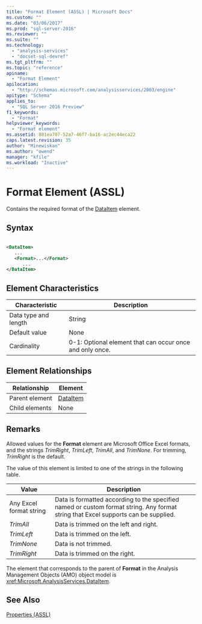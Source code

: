 ```yaml
---
title: "Format Element (ASSL) | Microsoft Docs"
ms.custom: ""
ms.date: "03/06/2017"
ms.prod: "sql-server-2016"
ms.reviewer: ""
ms.suite: ""
ms.technology: 
  - "analysis-services"
  - "docset-sql-devref"
ms.tgt_pltfrm: ""
ms.topic: "reference"
apiname: 
  - "Format Element"
apilocation: 
  - "http://schemas.microsoft.com/analysisservices/2003/engine"
apitype: "Schema"
applies_to: 
  - "SQL Server 2016 Preview"
f1_keywords: 
  - "Format"
helpviewer_keywords: 
  - "Format element"
ms.assetid: 881ea707-52a7-46f7-ba16-ac2ec44eca22
caps.latest.revision: 35
author: "Minewiskan"
ms.author: "owend"
manager: "kfile"
ms.workload: "Inactive"
---
```

# Format Element (ASSL)
  Contains the required format of the [DataItem](../../../analysis-services/scripting/data-type/dataitem-data-type-assl.md) element.  
  
## Syntax  
  
```xml  
  
<DataItem>  
   ...  
   <Format>...</Format>  
      ...  
</DataItem>  
```  
  
## Element Characteristics  
  
|Characteristic|Description|  
|--------------------|-----------------|  
|Data type and length|String|  
|Default value|None|  
|Cardinality|0-1: Optional element that can occur once and only once.|  
  
## Element Relationships  
  
|Relationship|Element|  
|------------------|-------------|  
|Parent element|[DataItem](../../../analysis-services/scripting/data-type/dataitem-data-type-assl.md)|  
|Child elements|None|  
  
## Remarks  
 Allowed values for the **Format** element are Microsoft Office Excel formats, and the strings *TrimRight*, *TrimLeft*, *TrimAll*, and *TrimNone*. For trimming, *TrimRight* is the default.  
  
 The value of this element is limited to one of the strings in the following table.  
  
|Value|Description|  
|-----------|-----------------|  
|Any Excel format string|Data is formatted according to the specified named or custom format string. Any format string that Excel supports can be supplied.|  
|*TrimAll*|Data is trimmed on the left and right.|  
|*TrimLeft*|Data is trimmed on the left.|  
|*TrimNone*|Data is not trimmed.|  
|*TrimRight*|Data is trimmed on the right.|  
  
 The element that corresponds to the parent of **Format** in the Analysis Management Objects (AMO) object model is <xref:Microsoft.AnalysisServices.DataItem>.  
  
## See Also  
 [Properties &#40;ASSL&#41;](../../../analysis-services/scripting/properties/properties-assl.md)  
  
  
